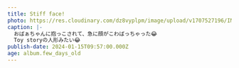 ```yaml
---
title: Stiff face!
photo: https://res.cloudinary.com/dz8vyplpm/image/upload/v1707527196/IMG_8400_kjccpx.jpg
caption: |-
  おばぁちゃんに抱っこされて、急に顔がこわばっちゃった😂
  Toy storyの人形みたい😂
publish-date: 2024-01-15T09:57:00.000Z
age: album.few_days_old
---
```

